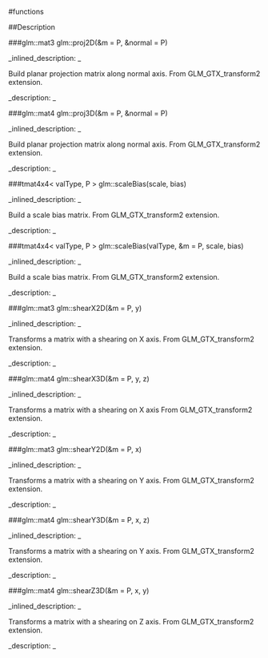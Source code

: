 #functions


<!--
_visible: True_
_advanced: False_
-->

##Description





<!----------------------------------------------------------------------------->

###glm::mat3 glm::proj2D(&m = P, &normal = P)

<!--
_syntax: glm::proj2D(&m = P, &normal = P)_
_name: glm::proj2D_
_returns: glm::mat3_
_returns_description: _
_parameters: const glm::mat3 &m=P, const glm::vec3 &normal=P_
_version_started: 0.10.0_
_version_deprecated: _
_summary: _
_constant: False_
_static: False_
_visible: True_
_advanced: False_
-->

_inlined_description: _

 Build planar projection matrix along normal axis.
 From GLM_GTX_transform2 extension.





_description: _







<!----------------------------------------------------------------------------->

###glm::mat4 glm::proj3D(&m = P, &normal = P)

<!--
_syntax: glm::proj3D(&m = P, &normal = P)_
_name: glm::proj3D_
_returns: glm::mat4_
_returns_description: _
_parameters: const glm::mat4 &m=P, const glm::vec3 &normal=P_
_version_started: 0.10.0_
_version_deprecated: _
_summary: _
_constant: False_
_static: False_
_visible: True_
_advanced: False_
-->

_inlined_description: _

 Build planar projection matrix along normal axis.
 From GLM_GTX_transform2 extension.





_description: _







<!----------------------------------------------------------------------------->

###tmat4x4< valType, P > glm::scaleBias(scale, bias)

<!--
_syntax: glm::scaleBias(scale, bias)_
_name: glm::scaleBias_
_returns: tmat4x4< valType, P >_
_returns_description: _
_parameters: valType scale, valType bias_
_version_started: 0.10.0_
_version_deprecated: _
_summary: _
_constant: False_
_static: False_
_visible: True_
_advanced: False_
-->

_inlined_description: _

 Build a scale bias matrix.
 From GLM_GTX_transform2 extension.





_description: _







<!----------------------------------------------------------------------------->

###tmat4x4< valType, P > glm::scaleBias(valType, &m = P, scale, bias)

<!--
_syntax: glm::scaleBias(valType, &m = P, scale, bias)_
_name: glm::scaleBias_
_returns: tmat4x4< valType, P >_
_returns_description: _
_parameters: const tmat4x4< valType, P > &m=P, valType scale, valType bias_
_version_started: 0.10.0_
_version_deprecated: _
_summary: _
_constant: False_
_static: False_
_visible: True_
_advanced: False_
-->

_inlined_description: _

 Build a scale bias matrix.
 From GLM_GTX_transform2 extension.





_description: _







<!----------------------------------------------------------------------------->

###glm::mat3 glm::shearX2D(&m = P, y)

<!--
_syntax: glm::shearX2D(&m = P, y)_
_name: glm::shearX2D_
_returns: glm::mat3_
_returns_description: _
_parameters: const glm::mat3 &m=P, T y_
_version_started: 0.10.0_
_version_deprecated: _
_summary: _
_constant: False_
_static: False_
_visible: True_
_advanced: False_
-->

_inlined_description: _

 Transforms a matrix with a shearing on X axis.
 From GLM_GTX_transform2 extension.





_description: _







<!----------------------------------------------------------------------------->

###glm::mat4 glm::shearX3D(&m = P, y, z)

<!--
_syntax: glm::shearX3D(&m = P, y, z)_
_name: glm::shearX3D_
_returns: glm::mat4_
_returns_description: _
_parameters: const glm::mat4 &m=P, T y, T z_
_version_started: 0.10.0_
_version_deprecated: _
_summary: _
_constant: False_
_static: False_
_visible: True_
_advanced: False_
-->

_inlined_description: _

 Transforms a matrix with a shearing on X axis
 From GLM_GTX_transform2 extension.





_description: _







<!----------------------------------------------------------------------------->

###glm::mat3 glm::shearY2D(&m = P, x)

<!--
_syntax: glm::shearY2D(&m = P, x)_
_name: glm::shearY2D_
_returns: glm::mat3_
_returns_description: _
_parameters: const glm::mat3 &m=P, T x_
_version_started: 0.10.0_
_version_deprecated: _
_summary: _
_constant: False_
_static: False_
_visible: True_
_advanced: False_
-->

_inlined_description: _

 Transforms a matrix with a shearing on Y axis.
 From GLM_GTX_transform2 extension.





_description: _







<!----------------------------------------------------------------------------->

###glm::mat4 glm::shearY3D(&m = P, x, z)

<!--
_syntax: glm::shearY3D(&m = P, x, z)_
_name: glm::shearY3D_
_returns: glm::mat4_
_returns_description: _
_parameters: const glm::mat4 &m=P, T x, T z_
_version_started: 0.10.0_
_version_deprecated: _
_summary: _
_constant: False_
_static: False_
_visible: True_
_advanced: False_
-->

_inlined_description: _

 Transforms a matrix with a shearing on Y axis.
 From GLM_GTX_transform2 extension.





_description: _







<!----------------------------------------------------------------------------->

###glm::mat4 glm::shearZ3D(&m = P, x, y)

<!--
_syntax: glm::shearZ3D(&m = P, x, y)_
_name: glm::shearZ3D_
_returns: glm::mat4_
_returns_description: _
_parameters: const glm::mat4 &m=P, T x, T y_
_version_started: 0.10.0_
_version_deprecated: _
_summary: _
_constant: False_
_static: False_
_visible: True_
_advanced: False_
-->

_inlined_description: _

 Transforms a matrix with a shearing on Z axis.
 From GLM_GTX_transform2 extension.





_description: _







<!----------------------------------------------------------------------------->

